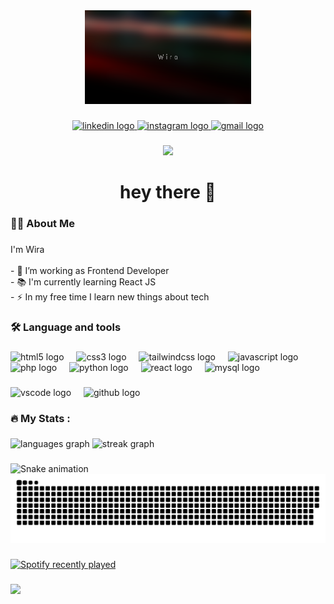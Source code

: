 <div align="center">
  <img height="150" src="banner_github.png"  />
</div>

###

<div align="center">
  <a href="https://www.linkedin.com/in/i-wayan-agus-wiradana-037a4532b/" target="_blank">
    <img src="https://img.shields.io/static/v1?message=LinkedIn&logo=linkedin&label=&color=0077B5&logoColor=white&labelColor=&style=for-the-badge" height="25" alt="linkedin logo"  />
  </a>
  <a href="https://www.instagram.com/_wynaw_/" target="_blank">
    <img src="https://img.shields.io/static/v1?message=Instagram&logo=instagram&label=&color=E4405F&logoColor=white&labelColor=&style=for-the-badge" height="25" alt="instagram logo"  />
  </a>
  <a href="yanguswiradana@gmail.com" target="_blank">
    <img src="https://img.shields.io/static/v1?message=Gmail&logo=gmail&label=&color=D14836&logoColor=white&labelColor=&style=for-the-badge" height="25" alt="gmail logo"  />
  </a>
</div>

###

<div align="center">
  <img src="https://visitor-badge.laobi.icu/badge?page_id=yanguswiradana.yanguswiradana&"  />
</div>

###

<h1 align="center">hey there 👋</h1>

###

<h3 align="left">👩‍💻  About Me</h3>

###

<p align="left">I'm Wira<br><br>- 🔭 I’m working as Frontend Developer<br>- 📚 I'm currently learning React JS<br>- ⚡ In my free time I learn new things about tech</p>

###

<h3 align="left">🛠 Language and tools</h3>

###

<div align="left">
  <img src="https://cdn.jsdelivr.net/gh/devicons/devicon/icons/html5/html5-original.svg" height="40" alt="html5 logo"  />
  <img width="12" />
  <img src="https://cdn.jsdelivr.net/gh/devicons/devicon/icons/css3/css3-original.svg" height="40" alt="css3 logo"  />
  <img width="12" />
  <img src="https://cdn.jsdelivr.net/gh/devicons/devicon/icons/tailwindcss/tailwindcss-original-wordmark.svg" height="40" alt="tailwindcss logo"  />
  <img width="12" />
  <img src="https://cdn.jsdelivr.net/gh/devicons/devicon/icons/javascript/javascript-original.svg" height="40" alt="javascript logo"  />
  <img width="12" />
  <img src="https://cdn.jsdelivr.net/gh/devicons/devicon/icons/php/php-original.svg" height="40" alt="php logo"  />
  <img width="12" />
  <img src="https://cdn.jsdelivr.net/gh/devicons/devicon/icons/python/python-original.svg" height="40" alt="python logo"  />
  <img width="12" />
  <img src="https://cdn.jsdelivr.net/gh/devicons/devicon/icons/react/react-original.svg" height="40" alt="react logo"  />
  <img width="12" />
  <img src="https://cdn.jsdelivr.net/gh/devicons/devicon/icons/mysql/mysql-original.svg" height="40" alt="mysql logo"  />
</div>

###

<div align="left">
  <img src="https://cdn.jsdelivr.net/gh/devicons/devicon/icons/vscode/vscode-original.svg" height="40" alt="vscode logo"  />
  <img width="12" />
  <img src="https://cdn.jsdelivr.net/gh/devicons/devicon/icons/github/github-original.svg" height="40" alt="github logo"  />
</div>

###

<h3 align="left">🔥   My Stats :</h3>

###

<div align="left">
  <img src="https://github-readme-stats.vercel.app/api/top-langs?username=yanguswiradana&locale=en&hide_title=false&layout=compact&card_width=320&langs_count=5&theme=dracula&hide_border=false&order=2" height="220" alt="languages graph"  />
  <img src="https://streak-stats.demolab.com?user=yanguswiradana&locale=en&mode=daily&theme=dark&hide_border=false&border_radius=5&order=3" height="220" alt="streak graph"  />
</div>

###

<img src="https://raw.githubusercontent.com/yanguswiradana/yanguswiradana/output/snake.svg" alt="Snake animation" />

<picture>
  <source media="(prefers-color-scheme: dark)" srcset="https://raw.githubusercontent.com/yanguswiradana/yanguswiradana/output/github-snake-dark.svg" />
  <source media="(prefers-color-scheme: light)" srcset="https://raw.githubusercontent.com/yanguswiradana/yanguswiradana/output/github-snake.svg" />
  <img alt="github-snake" src="https://raw.githubusercontent.com/yanguswiradana/yanguswiradana/output/github-snake.svg" />
</picture>

###

<div align="left">
  <a href="https://open.spotify.com/user/31txdvs3qf5eeynpbmrfmrysk4fa">
    <img src="https://spotify-recently-played-readme.vercel.app/api?user=31txdvs3qf5eeynpbmrfmrysk4fa&count=5" alt="Spotify recently played"  />
  </a>
</div>

###

<div align="left">
  <img height="200" src="https://media.giphy.com/media/tHIRLHtNwxpjIFqPdV/giphy.gif?cid=790b7611phoxx1dyk92rsu87w5jvgzlo1glnuk29yp3ncg4y&ep=v1_gifs_trending&rid=giphy.gif&ct=g"  />
</div>

###
